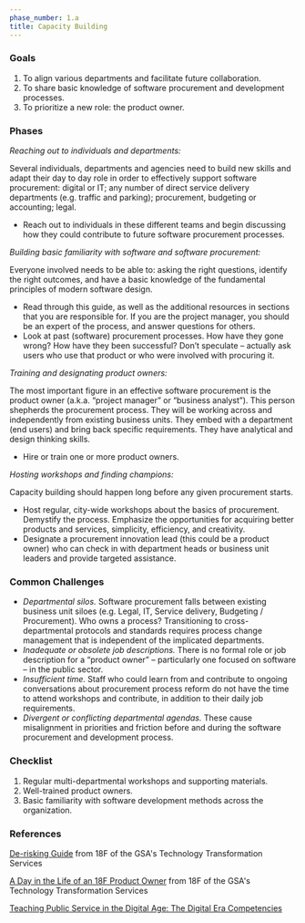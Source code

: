 ```yaml
---
phase_number: 1.a
title: Capacity Building
---
```


### Goals

1. To align various departments and facilitate future collaboration.
2. To share basic knowledge of software procurement and development processes.
3. To prioritize a new role: the product owner.


### Phases

_Reaching out to individuals and departments:_

Several individuals, departments and agencies need to build new skills and adapt their day to day role in order to effectively support software procurement: digital or IT; any number of direct service delivery departments (e.g. traffic and parking); procurement, budgeting or accounting; legal.

- Reach out to individuals in these different teams and begin discussing how they could contribute to future software procurement processes.


_Building basic familiarity with software and software procurement:_

Everyone involved needs to be able to: asking the right questions, identify the right outcomes, and have a basic knowledge of the fundamental principles of modern software design.

- Read through this guide, as well as the additional resources in sections that you are responsible for. If you are the project manager, you should be an expert of the process, and answer questions for others.
- Look at past (software) procurement processes. How have they gone wrong? How have they been successful? Don’t speculate – actually ask users who use that product or who were involved with procuring it.


_Training and designating product owners:_

The most important figure in an effective software procurement is the product owner (a.k.a. “project manager” or “business analyst”). This person shepherds the procurement process. They will be working across and independently from existing business units. They embed with a department (end users) and bring back specific requirements. They have analytical and design thinking skills.

- Hire or train one or more product owners.


_Hosting workshops and finding champions:_

Capacity building should happen long before any given procurement starts.

- Host regular, city-wide workshops about the basics of procurement. Demystify the process. Emphasize the opportunities for acquiring better products and services, simplicity, efficiency, and creativity.
- Designate a procurement innovation lead (this could be a product owner) who can check in with department heads or business unit leaders and provide targeted assistance.


### Common Challenges

- _Departmental silos._ Software procurement falls between existing business unit siloes (e.g. Legal, IT, Service delivery, Budgeting / Procurement). Who owns a process? Transitioning to cross-departmental protocols and standards requires process change management that is independent of the implicated departments.
- _Inadequate or obsolete job descriptions._ There is no formal role or job description for a “product owner” – particularly one focused on software – in the public sector.
- _Insufficient time._ Staff who could learn from and contribute to ongoing conversations about procurement process reform do not have the time to attend workshops and contribute, in addition to their daily job requirements.
- _Divergent or conflicting departmental agendas._ These cause misalignment in priorities and friction before and during the software procurement and development process.


### Checklist

1. Regular multi-departmental workshops and supporting materials.
2. Well-trained product owners.
3. Basic familiarity with software development methods across the organization.


### References

[De-risking Guide](https://derisking-guide.18f.gov/state-field-guide/) from 18F of the GSA's Technology Transformation Services

[A Day in the Life of an 18F Product Owner](https://18f.gsa.gov/2017/09/18/a-day-in-the-life-of-an-18f-product-owner/) from 18F of the GSA's Technology Transformation Services

[Teaching Public Service in the Digital Age: The Digital Era Competencies](https://www.teachingpublicservice.digital/en/competencies)
